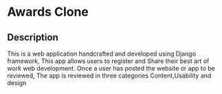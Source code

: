 # Awards Clone

## Description
This is a web application handcrafted and developed using Django framework, This app allows users to register and Share their best art of work web development. Once a user has posted the website or app to be reviewed, The app is reviewed in three categories Content,Usability and design